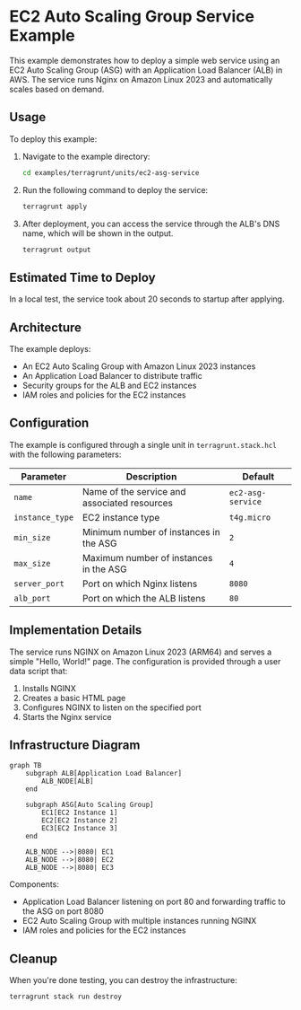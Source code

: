 # EC2 Auto Scaling Group Service Example

This example demonstrates how to deploy a simple web service using an EC2 Auto Scaling Group (ASG) with an Application Load Balancer (ALB) in AWS. The service runs Nginx on Amazon Linux 2023 and automatically scales based on demand.

## Usage

To deploy this example:

1. Navigate to the example directory:

   ```bash
   cd examples/terragrunt/units/ec2-asg-service
   ```

2. Run the following command to deploy the service:

   ```bash
   terragrunt apply
   ```

3. After deployment, you can access the service through the ALB's DNS name, which will be shown in the output.

   ```bash
   terragrunt output
   ```

## Estimated Time to Deploy

In a local test, the service took about 20 seconds to startup after applying.

## Architecture

The example deploys:

- An EC2 Auto Scaling Group with Amazon Linux 2023 instances
- An Application Load Balancer to distribute traffic
- Security groups for the ALB and EC2 instances
- IAM roles and policies for the EC2 instances

## Configuration

The example is configured through a single unit in `terragrunt.stack.hcl` with the following parameters:

| Parameter       | Description                                  | Default           |
|-----------------|----------------------------------------------|-------------------|
| `name`          | Name of the service and associated resources | `ec2-asg-service` |
| `instance_type` | EC2 instance type                            | `t4g.micro`       |
| `min_size`      | Minimum number of instances in the ASG       | `2`               |
| `max_size`      | Maximum number of instances in the ASG       | `4`               |
| `server_port`   | Port on which Nginx listens                  | `8080`            |
| `alb_port`      | Port on which the ALB listens                | `80`              |

## Implementation Details

The service runs NGINX on Amazon Linux 2023 (ARM64) and serves a simple "Hello, World!" page. The configuration is provided through a user data script that:

1. Installs NGINX
2. Creates a basic HTML page
3. Configures NGINX to listen on the specified port
4. Starts the Nginx service

## Infrastructure Diagram

```mermaid
graph TB
    subgraph ALB[Application Load Balancer]
        ALB_NODE[ALB]
    end

    subgraph ASG[Auto Scaling Group]
        EC1[EC2 Instance 1]
        EC2[EC2 Instance 2]
        EC3[EC2 Instance 3]
    end

    ALB_NODE -->|8080| EC1
    ALB_NODE -->|8080| EC2
    ALB_NODE -->|8080| EC3
```

Components:

- Application Load Balancer listening on port 80 and forwarding traffic to the ASG on port 8080
- EC2 Auto Scaling Group with multiple instances running NGINX
- IAM roles and policies for the EC2 instances

## Cleanup

When you're done testing, you can destroy the infrastructure:

```bash
terragrunt stack run destroy
```
